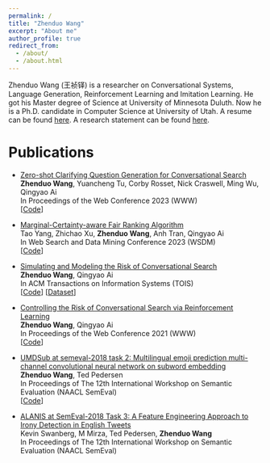 ```yaml
---
permalink: /
title: "Zhenduo Wang"
excerpt: "About me"
author_profile: true
redirect_from: 
  - /about/
  - /about.html
---
```


Zhenduo Wang (王祯铎) is a researcher on Conversational Systems, Language Generation, Reinforcement Learning and Imitation Learning. He got his Master degree of Science at University of Minnesota Duluth. Now he is a Ph.D. candidate in Computer Science at University of Utah. A resume can be found [here](https://github.com/zhenduow/zhenduow.github.io/blob/master/files/Resume.pdf). A research statement can be found [here](https://github.com/zhenduow/zhenduow.github.io/blob/master/files/Research_Statement.pdf).

Publications
======
* [Zero-shot Clarifying Question Generation for Conversational Search](https://arxiv.org/abs/2301.12660)\
  <strong>Zhenduo Wang</strong>, Yuancheng Tu, Corby Rosset, Nick Craswell, Ming Wu, Qingyao Ai\
  In Proceedings of the Web Conference 2023 (WWW)\
  [[Code](https://github.com/zhenduow/ZeroshotCQGen)]


* [Marginal-Certainty-aware Fair Ranking Algorithm](https://arxiv.org/abs/2212.09031)\
  Tao Yang, Zhichao Xu, <strong>Zhenduo Wang</strong>, Anh Tran, Qingyao Ai\
  In Web Search and Data Mining Conference 2023 (WSDM)\
  [[Code](https://github.com/Taosheng-ty/WSDM23-MCFair)]
  

* [Simulating and Modeling the Risk of Conversational Search](https://dl.acm.org/doi/10.1145/3507357)\
  <strong>Zhenduo Wang</strong>, Qingyao Ai\
  In ACM Transactions on Information Systems (TOIS)\
  [[Code](https://github.com/zhenduow/conversationalQA)]
  [[Dataset](https://drive.google.com/drive/folders/1k6podDEmIY5x2NYpmgg48M6zKYCSUYyt)]


* [Controlling the Risk of Conversational Search via Reinforcement Learning](https://dl.acm.org/doi/abs/10.1145/3442381.3449893)\
  <strong>Zhenduo Wang</strong>, Qingyao Ai\
  In Proceedings of the Web Conference 2021 (WWW)\
  [[Code](https://github.com/zhenduow/conversationalQA)]
  
* [UMDSub at semeval-2018 task 2: Multilingual emoji prediction multi-channel convolutional neural network on subword embedding](https://arxiv.org/abs/1805.10274)\
  <strong>Zhenduo Wang</strong>, Ted Pedersen\
  In Proceedings of The 12th International Workshop on Semantic Evaluation (NAACL SemEval)\
  [[Code](https://github.com/zhenduow/Semeval2018-Task2-Emoji-Prediction)]
  
* [ALANIS at SemEval-2018 Task 3: A Feature Engineering Approach to Irony Detection in English Tweets](https://aclanthology.org/S18-1082.pdf)\
  Kevin Swanberg, M Mirza, Ted Pedersen, <strong>Zhenduo Wang</strong>\
  In Proceedings of The 12th International Workshop on Semantic Evaluation (NAACL SemEval)
